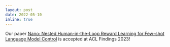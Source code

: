 ```yaml
---
layout: post
date: 2022-05-10
inline: true
---
```


Our paper [Nano: Nested Human-in-the-Loop Reward Learning for Few-shot Language Model Control](https://arxiv.org/abs/2211.05750) is accepted at ACL Findings 2023!
